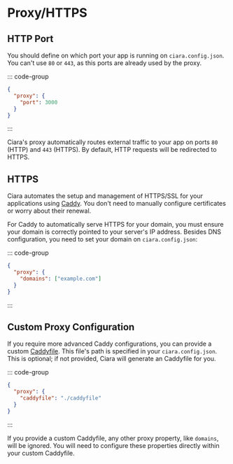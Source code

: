 # Proxy/HTTPS

## HTTP Port

You should define on which port your app is running on `ciara.config.json`. You can't use `80` or `443`, as this ports are already used by the proxy.

::: code-group
```json [ciara.config.json]
{
  "proxy": {
    "port": 3000
  }
}
```
:::

Ciara's proxy automatically routes external traffic to your app on ports `80` (HTTP) and `443` (HTTPS). By default, HTTP requests will be redirected to HTTPS.

## HTTPS

Ciara automates the setup and management of HTTPS/SSL for your applications using [Caddy](https://caddyserver.com/). You don't need to manually configure certificates or worry about their renewal.

For Caddy to automatically serve HTTPS for your domain, you must ensure your domain is correctly pointed to your server's IP address. Besides DNS configuration, you need to set your domain on `ciara.config.json`:

::: code-group
```json [ciara.config.json]
{
  "proxy": {
    "domains": ["example.com"]
  }
}
```
:::

## Custom Proxy Configuration

If you require more advanced Caddy configurations, you can provide a custom [Caddyfile](https://caddyserver.com/docs/caddyfile-tutorial). This file's path is specified in your `ciara.config.json`. This is optional; if not provided, Ciara will generate an Caddyfile for you.

::: code-group
```json [ciara.config.json]
{
  "proxy": {
    "caddyfile": "./caddyfile"
  }
}
```
:::

If you provide a custom Caddyfile, any other proxy property, like `domains`, will be ignored. You will need to configure these properties directly within your custom Caddyfile.
